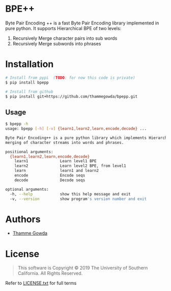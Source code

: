 # BPE++
Byte Pair Encoding ++ is a fast Byte Pair Encoding library implemented in pure python.
It supports Hierarchical BPE of two levels: 
1. Recursively Merge character pairs into sub words
2. Recursively Merge subwords into phrases


# Installation 
```bash
# Install from pypi  (TODO: for now this code is private)
$ pip install bpepp

# Install from github
$ pip install git+https://github.com/thammegowda/bpepp.git
```

## Usage 
```bash
$ bpepp -h
usage: bpepp [-h] [-v] {learn1,learn2,learn,encode,decode} ...

Byte Pair Encoding++ is a pure python library which implements Hierarchical
merging of character streams into words and phrases.

positional arguments:
  {learn1,learn2,learn,encode,decode}
    learn1              Learn level1 BPE
    learn2              Learn level2 BPE, from level1
    learn               learn1 and learn2
    encode              Encode seqs
    decode              Decode seqs

optional arguments:
  -h, --help            show this help message and exit
  -v, --version         show program's version number and exit
```



# Authors 
+ [Thamme Gowda](https://twitter.com/thammegowda) 

# License
> This software is Copyright © 2019 The University of Southern California. All Rights Reserved.

Refer to [LICENSE.txt](LICENSE.txt) for full terms
